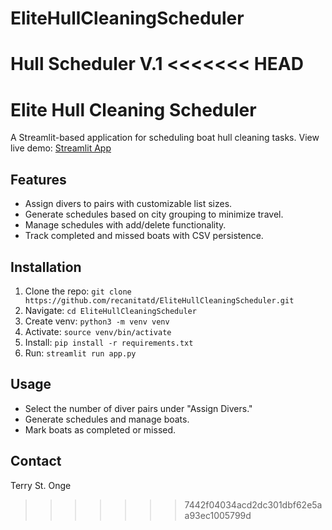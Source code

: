 # EliteHullCleaningScheduler

Hull Scheduler V.1
<<<<<<< HEAD
=======

# Elite Hull Cleaning Scheduler
A Streamlit-based application for scheduling boat hull cleaning tasks.
View live demo: [Streamlit App](https://recanitatd-elitehullcleaningscheduler.streamlit.app/)

## Features
- Assign divers to pairs with customizable list sizes.
- Generate schedules based on city grouping to minimize travel.
- Manage schedules with add/delete functionality.
- Track completed and missed boats with CSV persistence.

## Installation
1. Clone the repo: `git clone https://github.com/recanitatd/EliteHullCleaningScheduler.git`
2. Navigate: `cd EliteHullCleaningScheduler`
3. Create venv: `python3 -m venv venv`
4. Activate: `source venv/bin/activate`
5. Install: `pip install -r requirements.txt`
6. Run: `streamlit run app.py`

## Usage
- Select the number of diver pairs under "Assign Divers."
- Generate schedules and manage boats.
- Mark boats as completed or missed.

## Contact
Terry St. Onge
>>>>>>> 7442f04034acd2dc301dbf62e5aa93ec1005799d

